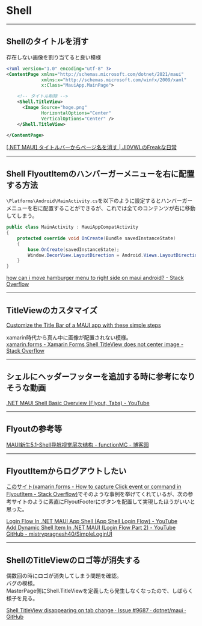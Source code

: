 # Shell

---

## Shellのタイトルを消す

存在しない画像を割り当てると良い模様

``` xml : MainPage.xaml
<?xml version="1.0" encoding="utf-8" ?>
<ContentPage xmlns="http://schemas.microsoft.com/dotnet/2021/maui"
             xmlns:x="http://schemas.microsoft.com/winfx/2009/xaml"
             x:Class="MauiApp.MainPage">

    <!-- タイトル削除 -->
    <Shell.TitleView>
      <Image Source="hoge.png"
             HorizontalOptions="Center"
             VerticalOptions="Center" />
    </Shell.TitleView>

</ContentPage>
```

[[.NET MAUI] タイトルバーからページ名を消す | JI0VWLのFreakな日常](https://ji0vwl.net/index.php/2022/08/15/3379/)

---

## Shell FlyoutItemのハンバーガーメニューを右に配置する方法

`\Platforms\Android\MainActivity.cs`を以下のように設定するとハンバーガーメニューを右に配置することができるが、これでは全てのコンテンツが右に移動してしまう。  

``` cs
public class MainActivity : MauiAppCompatActivity
{
    protected override void OnCreate(Bundle savedInstanceState)
    {
        base.OnCreate(savedInstanceState);
        Window.DecorView.LayoutDirection = Android.Views.LayoutDirection.Rtl;
    }
}
```

[how can i move hamburger menu to right side on maui android? - Stack Overflow](https://stackoverflow.com/questions/75267229/how-can-i-move-hamburger-menu-to-right-side-on-maui-android)  

---

## TitleViewのカスタマイズ

[Customize the Title Bar of a MAUI app with these simple steps](https://ewerspej.hashnode.dev/customize-the-title-bar-of-a-maui-app-with-these-simple-steps)  

xamarin時代から真ん中に画像が配置されない模様。  
[xamarin.forms - Xamarin Forms Shell TitleView does not center image - Stack Overflow](https://stackoverflow.com/questions/58613454/xamarin-forms-shell-titleview-does-not-center-image)  

---

## シェルにヘッダーフッターを追加する時に参考になりそうな動画

[.NET MAUI Shell Basic Overview (Flyout, Tabs) - YouTube](https://www.youtube.com/watch?v=E9b1Sun0ecc)  

---

## Flyoutの参考等

[MAUI新生5.1-Shell导航视觉层次结构 - functionMC - 博客园](https://www.cnblogs.com/functionMC/p/17004274.html)  

---

## FlyoutItemからログアウトしたい

[このサイト(xamarin.forms - How to capture Click event or command in FlyoutItem - Stack Overflow)](https://stackoverflow.com/questions/75668861/how-to-capture-click-event-or-command-in-flyoutitem)でそのような事例を挙げてくれているが、次の参考サイトのように素直にFlyoutFooterにボタンを配置して実現したほうがいいと思った。  

[Login Flow In .NET MAUI App Shell (App Shell Login Flow) - YouTube](https://www.youtube.com/watch?v=dWnGoZY3XiE)  
[Add Dynamic Shell Item In .NET MAUI (Login Flow Part 2) - YouTube](https://www.youtube.com/watch?v=lSmRAV5IIBs)  
[GitHub - mistrypragnesh40/SimpleLoginUI](https://github.com/mistrypragnesh40/SimpleLoginUI)  

---

## ShellのTitleViewのロゴ等が消失する

偶数回の時にロゴが消失してしまう問題を確認。  
バグの模様。  
MasterPage側にShell.TitleViewを定義したら発生しなくなったので、しばらく様子を見る。  

[Shell TitleView disappearing on tab change · Issue #9687 · dotnet/maui · GitHub](https://github.com/dotnet/maui/issues/9687)  
